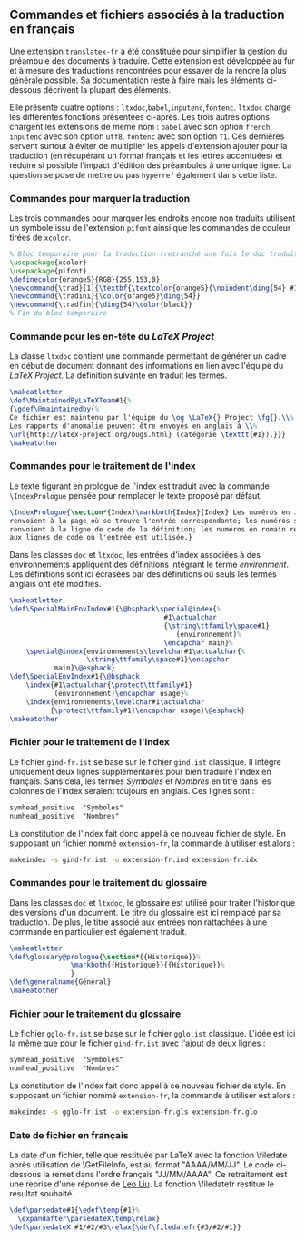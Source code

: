 ## Commandes et fichiers associés à la traduction en français

Une extension `translatex-fr` a été constituée pour simplifier la gestion du préambule des documents à traduire. Cette extension est développée au fur et à mesure des traductions rencontrées pour essayer de la rendre la plus générale possible. Sa documentation reste à faire mais les éléments ci-dessous décrivent la plupart des éléments.

Elle présente quatre options : `ltxdoc`,`babel`,`inputenc`,`fontenc`. `ltxdoc` charge les différentes fonctions présentées ci-après. Les trois autres options chargent les extensions de même nom : `babel` avec son option `french`, `inputenc` avec son option `utf8`, `fontenc` avec son option `T1`. Ces dernières servent surtout à éviter de multiplier les appels d'extension ajouter pour la traduction (en récupérant un format français et les lettres accentuées) et réduire si possible l'impact d'édition des préambules à une unique ligne. La question se pose de mettre ou pas `hyperref` également dans cette liste.


### Commandes pour marquer la traduction

Les trois commandes pour marquer les endroits encore non traduits utilisent un symbole issu de l'extension `pifont` ainsi que les commandes de couleur tirées de `xcolor`.

```tex
% Bloc temporaire pour la traduction (retranché une fois le doc traduit)
\usepackage{xcolor}
\usepackage{pifont}
\definecolor{orange5}{RGB}{255,153,0} 
\newcommand{\trad}[1]{\textbf{\textcolor{orange5}{\noindent\ding{54} #1 \ding{54}}}}
\newcommand{\tradini}{\color{orange5}\ding{54}}
\newcommand{\tradfin}{\ding{54}\color{black}}
% Fin du bloc temporaire
```
### Commande pour les en-tête du *LaTeX Project*

La classe `ltxdoc` contient une commande permettant de générer un cadre en début de document donnant des informations en lien avec l'équipe du *LaTeX Project*. La définition suivante en traduit les termes.

```tex
\makeatletter
\def\MaintainedByLaTeXTeam#1{%
{\gdef\@maintainedby{%
Ce fichier est maintenu par l'équipe du \og \LaTeX{} Project \fg{}.\\%
Les rapports d'anomalie peuvent être envoyés en anglais à \\%
\url{http://latex-project.org/bugs.html} (catégorie \texttt{#1}).}}}
\makeatother
```

### Commandes pour le traitement de l'index

Le texte figurant en prologue de l'index est traduit avec la commande `\IndexPrologue` pensée pour remplacer le texte proposé par défaut. 

```tex
\IndexPrologue{\section*{Index}\markboth{Index}{Index} Les numéros en italique 
renvoient à la page où se trouve l'entrée correspondante; les numéros soulignés
renvoient à la ligne de code de la définition; les numéros en romain renvoient
aux lignes de code où l'entrée est utilisée.}
```

Dans les classes `doc` et `ltxdoc`, les entrées d'index associées à des environnements appliquent des définitions intégrant le terme *environment*. Les définitions sont ici écrasées par des définitions où seuls les termes anglais ont été modifiés.

```tex
\makeatletter
\def\SpecialMainEnvIndex#1{\@bsphack\special@index{%
                                      #1\actualchar
                                      {\string\ttfamily\space#1}
                                         (environnement)%
                                      \encapchar main}%
    \special@index{environnements\levelchar#1\actualchar{%
                   \string\ttfamily\space#1}\encapchar
           main}\@esphack}
\def\SpecialEnvIndex#1{\@bsphack
    \index{#1\actualchar{\protect\ttfamily#1}
           (environnement)\encapchar usage}%
    \index{environnements\levelchar#1\actualchar
          {\protect\ttfamily#1}\encapchar usage}\@esphack}
\makeatother
```

### Fichier pour le traitement de l'index

Le fichier `gind-fr.ist` se base sur le fichier `gind.ist` classique. Il intègre uniquement deux lignes supplémentaires pour bien traduire l'index en français. Sans cela, les termes *Symboles* et *Nombres* en titre dans les colonnes de l'index seraient toujours en anglais. Ces lignes sont :

```tex
symhead_positive  "Symboles"
numhead_positive  "Nombres"
```
La constitution de l'index fait donc appel à ce nouveau fichier de style. En supposant un fichier nommé `extension-fr`, la commande à utiliser est alors :

```bash
makeindex -s gind-fr.ist -o extension-fr.ind extension-fr.idx
```

### Commandes pour le traitement du glossaire

Dans les classes `doc` et `ltxdoc`, le glossaire est utilisé pour traiter l'historique des versions d'un document. Le titre du glossaire est ici remplacé par sa traduction. De plus, le titre associé aux entrées non rattachées à une commande en particulier est également traduit.

```tex
\makeatletter
\def\glossary@prologue{\section*{{Historique}}%
               \markboth{{Historique}}{{Historique}}%
               }
\def\generalname{Général}
\makeatother
```

### Fichier pour le traitement du glossaire

Le fichier `gglo-fr.ist` se base sur le fichier `gglo.ist` classique. L'idée est ici la même que pour le fichier `gind-fr.ist` avec l'ajout de deux lignes :

```tex
symhead_positive  "Symboles"
numhead_positive  "Nombres"
```
La constitution de l'index fait donc appel à ce nouveau fichier de style. En supposant un fichier nommé `extension-fr`, la commande à utiliser est alors :

```bash
makeindex -s gglo-fr.ist -o extension-fr.gls extension-fr.glo
```

### Date de fichier en français

La date d'un fichier, telle que restituée par LaTeX avec la fonction \filedate après utilisation de \GetFileInfo, est au format "AAAA/MM/JJ". Le code ci-dessous la remet dans l'ordre français "JJ/MM/AAAA". Ce retraitement est une reprise d'une réponse de [Leo Liu](http://tex.stackexchange.com/questions/54594/tex-capacity-exceeded-while-parsing-a-date-string). La fonction \filedatefr restitue le résultat souhaité.

```tex
\def\parsedate#1{\edef\temp{#1}%
  \expandafter\parsedateX\temp\relax}
\def\parsedateX #1/#2/#3\relax{\def\filedatefr{#3/#2/#1}}
```
